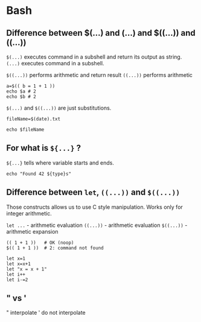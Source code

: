 # Bash
## Difference between $(...) and (...) and $((...)) and ((...))

`$(...)` executes command in a subshell and return its output as string.
`(...)` executes command in a subshell.

`$((...))` performs arithmetic and return result
`((...))` performs arithmetic

```
a=$(( b = 1 + 1 ))
echo $a # 2
echo $b # 2
```


`$(...)` and `$((...))` are just substitutions.

```
fileName=$(date).txt

echo $fileName
```

## For what is `${...}` ?

`${...}` tells where variable starts and ends.

```
echo "Found 42 ${type}s"
```

## Difference between `let`, `((...))` and `$((...))`

Those constructs allows us to use C style manipulation.
Works only for integer arithmetic.

`let ...` - arithmetic evaluation
`((...))` - arithmetic evaluation
`$((...))` - arithmetic expansion


```
(( 1 + 1 ))   # OK (noop)
$(( 1 + 1 ))  # 2: command not found

let x=1
let x=x+1
let "x = x + 1"
let i++
let i-=2
```

## " vs '

" interpolate
' do not interpolate
